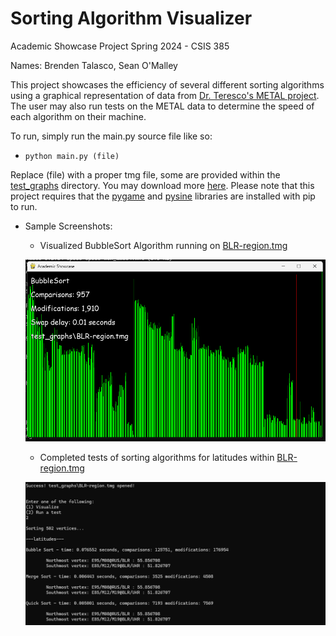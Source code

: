 # Sorting Algorithm Visualizer

Academic Showcase Project Spring 2024 - CSIS 385

Names: Brenden Talasco, Sean O'Malley

This project showcases the efficiency of several different sorting algorithms using a graphical representation of data from [Dr. Teresco's METAL project](https://courses.teresco.org/metal/). The user may also run tests on the METAL
data to determine the speed of each algorithm on their machine.

To run, simply run the main.py source file like so:

* `python main.py (file)`

Replace (file) with a proper tmg file, some are provided within the [test_graphs](/test_graphs) directory. You may download more [here](https://travelmapping.net/graphs/).
Please note that this project requires that the [pygame](https://github.com/pygame/pygame) and [pysine](https://github.com/lneuhaus/pysine) libraries are installed with pip to run.

* Sample Screenshots:
  - Visualized BubbleSort Algorithm running on [BLR-region.tmg](/test_graphs/BLR-region.tmg)
 
  ![Screenshot of Visualizer](/screenshots/visualizer.png?raw=true)
  
  - Completed tests of sorting algorithms for latitudes within [BLR-region.tmg](/test_graphs/BLR-region.tmg)
 
  ![Screenshot of Tests](/screenshots/tests.png?raw=true)
